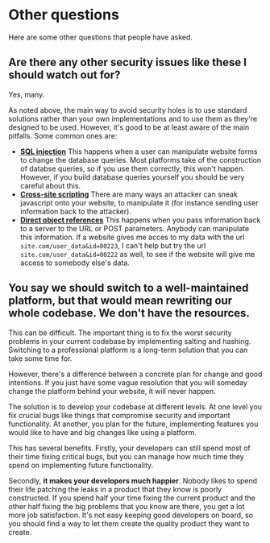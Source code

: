# Other questions

Here are some other questions that people have asked.

## Are there any other security issues like these I should watch out for?

Yes, many. 

As noted above, the main way to avoid security holes is to use standard solutions rather than your own implementations and to use them as they're designed to be used. However, it's good to be at least aware of the main pitfalls. Some common ones are:
* **[SQL injection](https://www.csoonline.com/article/3257429/application-security/what-is-sql-injection-this-oldie-but-goodie-can-make-your-web-applications-hurt.html)** This happens when a user can manipulate website forms to change the database queries. Most platforms take of  the construction of databse queries, so if you use them correctly, this won't happen. However, if you build database queries yourself you should be very careful about this.
* **[Cross-site scripting](https://en.wikipedia.org/wiki/Cross-site_scripting)** There are many ways an attacker can sneak javascript onto your website, to manipulate it (for instance sending user information back to the attacker). 
* **[Direct object references](https://www.hackingarticles.in/beginner-guide-insecure-direct-object-references/)** This happens when you pass information back to a server to the URL or POST parameters. Anybody can manipulate this information. If a website gives me acces to my data with the url ```site.com/user_data&id=00223```, I can't help but try the url  ```site.com/user_data&id=00222``` as well, to see if the website will give me access to somebody else's data. 

## You say we should switch to a well-maintained platform, but that would mean rewriting our whole codebase. We don't have the resources.

This can be difficult. The important thing is to fix the worst security problems in your 
current codebase by implementing salting and hashing. Switching to a professional platform
is a long-term solution that you can take some time for.

However, there's a difference between a concrete plan for change and good intentions. If you 
just have some vague resolution that you will someday change the platform behind your website, it 
will never happen.

The solution is to develop your codebase at different levels. At one level you fix crucial 
bugs like things that compromise security and important functionality. At another, you plan
 for the future, implementing features you would like to have and big changes like using a 
 platform.

This has several benefits. Firstly, your developers can still spend most of their time 
fixing critical bugs, but you can manage how much time they spend on implementing future 
functionality. 

Secondly, **it makes your developers much happier**. Nobody likes to spend 
their life patching the leaks in a product that they know is poorly constructed. If you spend 
half your time fixing the current product and the other half fixing the big problems that 
you know are there, you get a lot more job satisfaction. It's not easy keeping good developers
on board, so you should find a way to let them create the quality product they want to create.

